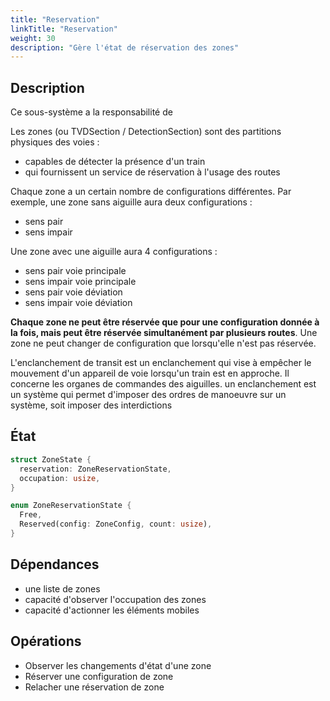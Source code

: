 ```yaml
---
title: "Reservation"
linkTitle: "Reservation"
weight: 30
description: "Gère l'état de réservation des zones"
---
```


## Description

Ce sous-système a la responsabilité de

Les zones (ou TVDSection / DetectionSection) sont des partitions physiques des voies :

- capables de détecter la présence d'un train
- qui fournissent un service de réservation à l'usage des routes

Chaque zone a un certain nombre de configurations différentes.
Par exemple, une zone sans aiguille aura deux configurations :

- sens pair
- sens impair

Une zone avec une aiguille aura 4 configurations :

- sens pair voie principale
- sens impair voie principale
- sens pair voie déviation
- sens impair voie déviation

**Chaque zone ne peut être réservée que pour une configuration donnée à la fois, mais peut être réservée simultanément par plusieurs routes**.
Une zone ne peut changer de configuration que lorsqu'elle n'est pas réservée.

L'enclanchement de transit est un enclanchement qui vise à empêcher le mouvement d'un appareil de voie lorsqu'un train est en approche.
Il concerne les organes de commandes des aiguilles.
un enclanchement est un système qui permet d'imposer des ordres de manoeuvre sur un système, soit imposer des interdictions

## État

```rust
struct ZoneState {
  reservation: ZoneReservationState,
  occupation: usize,
}

enum ZoneReservationState {
  Free,
  Reserved(config: ZoneConfig, count: usize),
}
```

## Dépendances

- une liste de zones
- capacité d'observer l'occupation des zones
- capacité d'actionner les éléments mobiles

## Opérations

- Observer les changements d'état d'une zone
- Réserver une configuration de zone
- Relacher une réservation de zone
